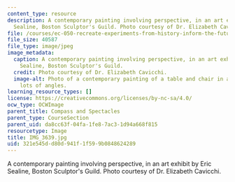 ```yaml
---
content_type: resource
description: A contemporary painting involving perspective, in an art exhibit by Eric
  Sealine, Boston Sculptor's Guild. Photo courtesy of Dr. Elizabeth Cavicchi.
file: /courses/ec-050-recreate-experiments-from-history-inform-the-future-from-the-past-galileo-january-iap-2010/321e545dd80d941f1f599b0848624289_IMG_3639.jpg
file_size: 40587
file_type: image/jpeg
image_metadata:
  caption: A contemporary painting involving perspective, in an art exhibit by Eric
    Sealine, Boston Sculptor's Guild.
  credit: Photo courtesy of Dr. Elizabeth Cavicchi.
  image-alt: Photo of a contemporary painting of a table and chair in a room with
    lots of angles.
learning_resource_types: []
license: https://creativecommons.org/licenses/by-nc-sa/4.0/
ocw_type: OCWImage
parent_title: Compass and Spectacles
parent_type: CourseSection
parent_uid: da8cc63f-04fa-1fe8-7ac3-1d94a668f815
resourcetype: Image
title: IMG_3639.jpg
uid: 321e545d-d80d-941f-1f59-9b0848624289
---
```

A contemporary painting involving perspective, in an art exhibit by Eric Sealine, Boston Sculptor's Guild. Photo courtesy of Dr. Elizabeth Cavicchi.